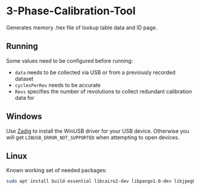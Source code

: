 # 3-Phase-Calibration-Tool

Generates memory .hex file of lookup table data and ID page.

## Running

Some values need to be configured before running:

- `data` needs to be collected via USB or from a previously recorded dataset
- `cyclesPerRev` needs to be accurate
- `Revs` specifies the number of revolutions to collect redundant calibration data for

## Windows

Use [Zadig](http://zadig.akeo.ie/) to install the WinUSB driver for your USB device.
Otherwise you will get `LIBUSB_ERROR_NOT_SUPPORTED` when attempting to open devices.

## Linux

Known working set of needed packages:

```bash
sudo apt install build-essential libcairo2-dev libpango1.0-dev libjpeg8-dev libgif-dev librsvg2-dev
```
